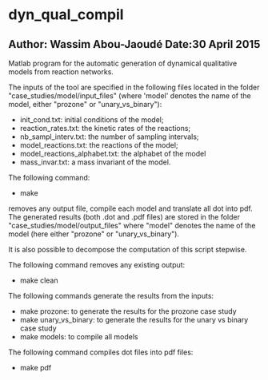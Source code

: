 # dyn_qual_compil

Author: Wassim Abou-Jaoudé
Date:30 April 2015
------------------------------------------------------------------------------------------

Matlab program for the automatic generation of dynamical qualitative models from reaction networks.

The inputs of the tool are specified in the following files located in the folder "case_studies/model/input_files" (where 'model' denotes the name of the model, either "prozone" or "unary_vs_binary"):
- init_cond.txt: initial conditions of the model;
- reaction_rates.txt: the kinetic rates of the reactions;
- nb_sampl_interv.txt: the number of sampling intervals;
- model_reactions.txt: the reactions of the model;
- model_reactions_alphabet.txt: the alphabet of the model
- mass_invar.txt: a mass invariant of the model.

The following command:
- make 

removes any output file, compile each model and translate all dot into pdf. The generated results (both .dot and .pdf files) are stored in the folder "case_studies/model/output_files" where "model" denotes the name of the model (here either "prozone" or "unary_vs_binary").

It is also possible to decompose the computation of this script stepwise. 


The following command removes any existing output:
- make clean

The following commands generate the results from the inputs:
- make prozone: to generate the results for the prozone case study
- make unary_vs_binary: to generate the results for the unary vs binary case study
- make models: to compile all models

The following command compiles dot files into pdf files:
- make pdf











